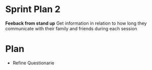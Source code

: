 # Sprint Plan 2

**Feeback from stand up**
Get information in relation to how long they communicate with their family and friends during each session


# Plan 

* Refine Questionarie




